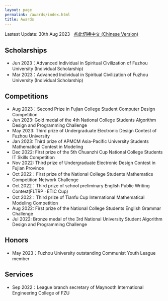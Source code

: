 ```yaml
---
layout: page
permalink: /awards/index.html
title: Awards
---
```


Lastest Update: 30th Aug 2023 &nbsp; [点此切换中文 (Chinese Version)](https://wangzhipeng2002.github.io/file/awards-zh/)

## Scholarships

- Jun 2023：Advanced Individual in Spiritual Civilization of Fuzhou University (Individual Scholarship)
- Mar 2023：Advanced Individual in Spiritual Civilization of Fuzhou University (Individual Scholarship)<br>

## Competitions

- Aug 2023：Second Prize in Fujian College Student Computer Design Competition
- Jun 2023: Gold medal of the 4th National College Students Algorithm Design and Programming Challenge 
- May 2023: Third prize of Undergraduate Electronic Design Contest of Fuzhou University
- Jan 2023: Third prize of APMCM Asia-Pacific University Students Mathematical Contest in Modeling
- Dec 2022: First prize of the 5th Chuanzhi Cup National College Students IT Skills Competition 
- Nov 2022: Third prize of Undergraduate Electronic Design Contest in Fujian Province
- Oct 2022：First prize of the National College Students Mathematics Competition Network Challenge
- Oct 2022：Third prize of school preliminary English Public Writing Contest(FLTRP · ETIC Cup)
- Oct 2022：Third prize of Tianfu Cup International Mathematical Modeling Competition
- Aug 2022: First prize of the National College Students English Grammar Challenge
- Jul 2022: Bronze medal of the 3rd National University Student Algorithm Design and Programming Challenge<br>

## Honors

- May 2023：Fuzhou University outstanding Communist Youth League member<br>

## Services

- Sep 2022：League branch secretary of Maynooth International Engineering College of FZU<br>
